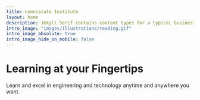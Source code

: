 ```yaml
---
title: Lemniscate Institute
layout: home
description: Jekyll Serif contains content types for a typical business website. The theme is fully responsive, blazing fast and artfully illustrated.
intro_image: "images/illustrations/reading.gif"
intro_image_absolute: true
intro_image_hide_on_mobile: false
---
```


# Learning at your Fingertips

Learn and excel in engineering and technology anytime and anywhere you want.
